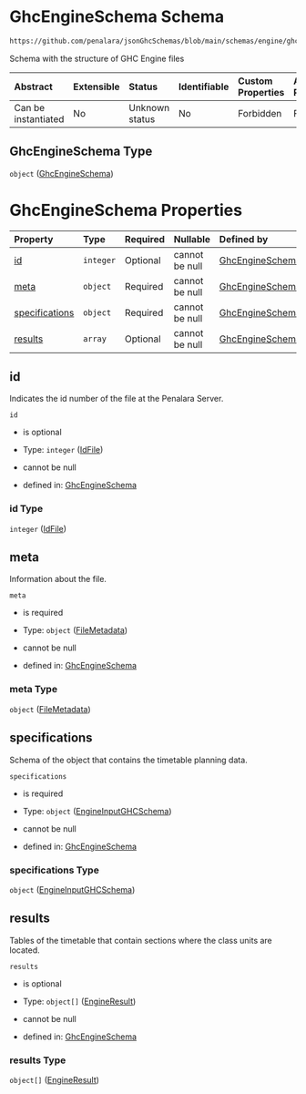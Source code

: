 # GhcEngineSchema Schema

```txt
https://github.com/penalara/jsonGhcSchemas/blob/main/schemas/engine/ghcEngine.schema.json
```

Schema with the structure of GHC Engine files

| Abstract            | Extensible | Status         | Identifiable | Custom Properties | Additional Properties | Access Restrictions | Defined In                                                                         |
| :------------------ | :--------- | :------------- | :----------- | :---------------- | :-------------------- | :------------------ | :--------------------------------------------------------------------------------- |
| Can be instantiated | No         | Unknown status | No           | Forbidden         | Forbidden             | none                | [ghcEngine.schema.json](../../../out/ghcEngine.schema.json "open original schema") |

## GhcEngineSchema Type

`object` ([GhcEngineSchema](ghcengine.md))

# GhcEngineSchema Properties

| Property                          | Type      | Required | Nullable       | Defined by                                                                                                                                                                 |
| :-------------------------------- | :-------- | :------- | :------------- | :------------------------------------------------------------------------------------------------------------------------------------------------------------------------- |
| [id](#id)                         | `integer` | Optional | cannot be null | [GhcEngineSchema](ghcengine-properties-idfile.md "https://github.com/penalara/jsonGhcSchemas/blob/main/schemas/engine/ghcEngine.schema.json#/properties/id")               |
| [meta](#meta)                     | `object`  | Required | cannot be null | [GhcEngineSchema](ghcengine-properties-filemetadata.md "https://github.com/penalara/jsonGhcSchemas/blob/main/schemas/engine/ghcEngine.schema.json#/properties/meta")       |
| [specifications](#specifications) | `object`  | Required | cannot be null | [GhcEngineSchema](enginespecification.md "https://github.com/penalara/jsonGhcSchemas/blob/main/schemas/engine/engineSpecification.schema.json#/properties/specifications") |
| [results](#results)               | `array`   | Optional | cannot be null | [GhcEngineSchema](ghcengine-properties-engineresults.md "https://github.com/penalara/jsonGhcSchemas/blob/main/schemas/engine/ghcEngine.schema.json#/properties/results")   |

## id

Indicates the id number of the file at the Penalara Server.

`id`

*   is optional

*   Type: `integer` ([IdFile](ghcengine-properties-idfile.md))

*   cannot be null

*   defined in: [GhcEngineSchema](ghcengine-properties-idfile.md "https://github.com/penalara/jsonGhcSchemas/blob/main/schemas/engine/ghcEngine.schema.json#/properties/id")

### id Type

`integer` ([IdFile](ghcengine-properties-idfile.md))

## meta

Information about the file.

`meta`

*   is required

*   Type: `object` ([FileMetadata](ghcengine-properties-filemetadata.md))

*   cannot be null

*   defined in: [GhcEngineSchema](ghcengine-properties-filemetadata.md "https://github.com/penalara/jsonGhcSchemas/blob/main/schemas/engine/ghcEngine.schema.json#/properties/meta")

### meta Type

`object` ([FileMetadata](ghcengine-properties-filemetadata.md))

## specifications

Schema of the object that contains the timetable planning data.

`specifications`

*   is required

*   Type: `object` ([EngineInputGHCSchema](enginespecification.md))

*   cannot be null

*   defined in: [GhcEngineSchema](enginespecification.md "https://github.com/penalara/jsonGhcSchemas/blob/main/schemas/engine/engineSpecification.schema.json#/properties/specifications")

### specifications Type

`object` ([EngineInputGHCSchema](enginespecification.md))

## results

Tables of the timetable that contain sections where the class units are located.

`results`

*   is optional

*   Type: `object[]` ([EngineResult](ghcengine-properties-engineresults-engineresult.md))

*   cannot be null

*   defined in: [GhcEngineSchema](ghcengine-properties-engineresults.md "https://github.com/penalara/jsonGhcSchemas/blob/main/schemas/engine/ghcEngine.schema.json#/properties/results")

### results Type

`object[]` ([EngineResult](ghcengine-properties-engineresults-engineresult.md))
